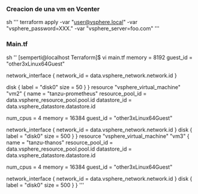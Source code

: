 ### Creacion de una vm en Vcenter
sh '''
terraform apply -var "user@vsphere.local" -var "vsphere_password=XXX." -var "vsphere_server=foo.com"
'''

### Main.tf
sh ''
[semperti@localhost Terraform]$ vi main.tf
  memory   =  8192
  guest_id = "other3xLinux64Guest"

  network_interface {
    network_id = data.vsphere_network.network.id
  }

  disk {
    label = "disk0"
    size  = 50
  }
}
resource "vsphere_virtual_machine" "vm2" {
  name             = "tanzu-prometheus"
  resource_pool_id = data.vsphere_resource_pool.pool.id
  datastore_id     = data.vsphere_datastore.datastore.id

  num_cpus = 4
  memory   = 16384
  guest_id = "other3xLinux64Guest"

  network_interface {
    network_id = data.vsphere_network.network.id
  }
  disk {
    label = "disk0"
    size  = 500
  }
}
resource "vsphere_virtual_machine" "vm3" {
  name             = "tanzu-thanos"
  resource_pool_id = data.vsphere_resource_pool.pool.id
  datastore_id     = data.vsphere_datastore.datastore.id

  num_cpus = 4
  memory   = 16384
  guest_id = "other3xLinux64Guest"

  network_interface {
    network_id = data.vsphere_network.network.id
  }
  disk {
    label = "disk0"
    size  = 500
  }
}
'''
